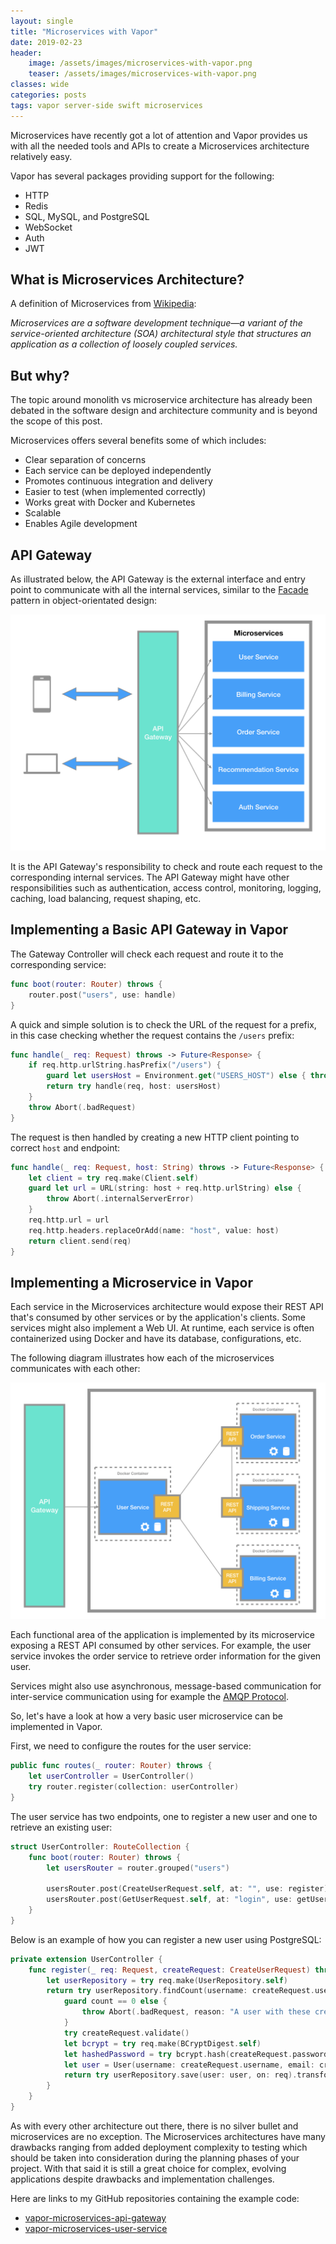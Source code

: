 ```yaml
---
layout: single
title: "Microservices with Vapor"
date: 2019-02-23
header:
    image: /assets/images/microservices-with-vapor.png
    teaser: /assets/images/microservices-with-vapor.png
classes: wide
categories: posts
tags: vapor server-side swift microservices
---
```


Microservices have recently got a lot of attention and Vapor provides us with all the needed tools and APIs to create a Microservices architecture relatively easy.

Vapor has several packages providing support for the following:

* HTTP
* Redis
* SQL, MySQL, and PostgreSQL
* WebSocket
* Auth
* JWT

## What is Microservices Architecture?

A definition of Microservices from [Wikipedia](https://en.wikipedia.org/wiki/Microservices):

*Microservices are a software development technique—a variant of the service-oriented architecture (SOA) architectural style that structures an application as a collection of loosely coupled services.*

## But why?

The topic around monolith vs microservice architecture has already been debated in the software design and architecture community and is beyond the scope of this post. 

Microservices offers several benefits some of which includes:

* Clear separation of concerns
* Each service can be deployed independently
* Promotes continuous integration and delivery
* Easier to test (when implemented correctly)
* Works great with Docker and Kubernetes
* Scalable
* Enables Agile development

## API Gateway

As illustrated below, the API Gateway is the external interface and entry point to communicate with all the internal services, similar to the [Facade](https://en.wikipedia.org/wiki/Facade_pattern) pattern in object-orientated design:

![image](/assets/images/microservices-api-gateway.png)

It is the API Gateway's responsibility to check and route each request to the corresponding internal services. The API Gateway might have other responsibilities such as authentication, access control, monitoring, logging, caching, load balancing, request shaping, etc.

## Implementing a Basic API Gateway in Vapor

The Gateway Controller will check each request and route it to the corresponding service:

```swift
func boot(router: Router) throws {
    router.post("users", use: handle)
}
```

A quick and simple solution is to check the URL of the request for a prefix, in this case checking whether the request contains the `/users` prefix:

```swift
func handle(_ req: Request) throws -> Future<Response> {
    if req.http.urlString.hasPrefix("/users") {
        guard let usersHost = Environment.get("USERS_HOST") else { throw Abort(.badRequest) }
        return try handle(req, host: usersHost)
    }
    throw Abort(.badRequest)
}
```

The request is then handled by creating a new HTTP client pointing to correct `host` and endpoint:

```swift
func handle(_ req: Request, host: String) throws -> Future<Response> {
    let client = try req.make(Client.self)
    guard let url = URL(string: host + req.http.urlString) else {
        throw Abort(.internalServerError)
    }
    req.http.url = url
    req.http.headers.replaceOrAdd(name: "host", value: host)
    return client.send(req)
}
```

## Implementing a Microservice in Vapor

Each service in the Microservices architecture would expose their REST API that's consumed by other services or by the application's clients. Some services might also implement a Web UI. At runtime, each service is often containerized using Docker and have its database, configurations, etc.

The following diagram illustrates how each of the microservices communicates with each other:

![image](/assets/images/microservices-service-communication.png)

Each functional area of the application is implemented by its microservice exposing a REST API consumed by other services. For example, the user service invokes the order service to retrieve order information for the given user.

Services might also use asynchronous, message-based communication for inter-service communication using for example the [AMQP Protocol](https://www.amqp.org).

So, let's have a look at how a very basic user microservice can be implemented in Vapor.

First, we need to configure the routes for the user service:

```swift
public func routes(_ router: Router) throws {
    let userController = UserController()
    try router.register(collection: userController)
}
```

The user service has two endpoints, one to register a new user and one to retrieve an existing user:

```swift
struct UserController: RouteCollection {
    func boot(router: Router) throws {
        let usersRouter = router.grouped("users")
        
        usersRouter.post(CreateUserRequest.self, at: "", use: register)
        usersRouter.post(GetUserRequest.self, at: "login", use: getUser)
    }
}
```

Below is an example of how you can register a new user using PostgreSQL:

```swift
private extension UserController {
    func register(_ req: Request, createRequest: CreateUserRequest) throws -> Future<HTTPStatus> {
        let userRepository = try req.make(UserRepository.self)
        return try userRepository.findCount(username: createRequest.username, email: createRequest.email, on: req).flatMap { count in
            guard count == 0 else {
                throw Abort(.badRequest, reason: "A user with these credentials already exists.")
            }
            try createRequest.validate()
            let bcrypt = try req.make(BCryptDigest.self)
            let hashedPassword = try bcrypt.hash(createRequest.password)
            let user = User(username: createRequest.username, email: createRequest.email, password: hashedPassword)
            return try userRepository.save(user: user, on: req).transform(to: HTTPStatus.created)
        }
    }
}
```

As with every other architecture out there, there is no silver bullet and microservices are no exception. The Microservices architectures have many drawbacks ranging from added deployment complexity to testing which should be taken into consideration during the planning phases of your project. With that said it is still a great choice for complex, evolving applications despite drawbacks and implementation challenges.

Here are links to my GitHub repositories containing the example code:

* [vapor-microservices-api-gateway](https://github.com/rynaardb/vapor-microservices-api-gateway)
* [vapor-microservices-user-service](https://github.com/rynaardb/vapor-microservices-user-service)